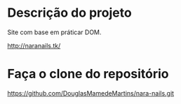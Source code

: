 # Descrição do projeto
Site com base em práticar DOM.

http://naranails.tk/
# Faça o clone do repositório
https://github.com/DouglasMamedeMartins/nara-nails.git
